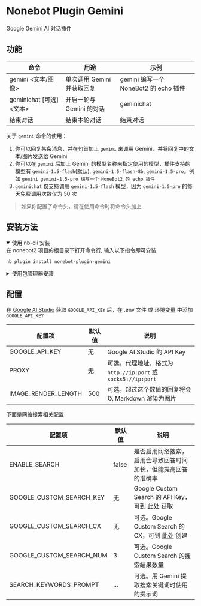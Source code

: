 # Nonebot Plugin Gemini
Google Gemini AI 对话插件

## 功能
| 命令 | 用途 | 示例 |
| --- | --- | --- |
| gemini <文本/图像> | 单次调用 Gemini 并获取回复 | gemini 编写一个 NoneBot2 的 echo 插件 |
| geminichat [可选]<文本> | 开启一轮与 Gemini 的对话 | geminichat |
| 结束对话 | 结束本轮对话 | 结束对话 |

关于 `gemini` 命令的使用：
1. 你可以回复某条消息，并在句首加上 `gemini` 来调用 Gemini，并将回复中的文本/图片发送给 Gemini
2. 你可以在 `gemini` 后加上 Gemini 的模型名称来指定使用的模型，插件支持的模型有 `gemini-1.5-flash`(默认), `gemini-1.5-flash-8b`, `gemini-1.5-pro`。例如 `gemini gemini-1.5-pro 编写一个 NoneBot2 的 echo 插件`
3. `geminichat` 仅支持调用 `gemini-1.5-flash` 模型，因为 `gemini-1.5-pro` 的每天免费调用次数仅为 50 次

> 如果你配置了命令头，请在使用命令时将命令头加上

## 安装方法
<details open>
<summary>使用 nb-cli 安装</summary>
在 nonebot2 项目的根目录下打开命令行, 输入以下指令即可安装

    nb plugin install nonebot-plugin-gemini

</details>

<details>
<summary>使用包管理器安装</summary>
在 nonebot2 项目的插件目录下, 打开命令行, 根据你使用的包管理器, 输入相应的安装命令

<details>
<summary>pip</summary>

    pip install nonebot-plugin-gemini
</details>
<details>
<summary>pdm</summary>

    pdm add nonebot-plugin-gemini
</details>
<details>
<summary>poetry</summary>

    poetry add nonebot-plugin-gemini
</details>
<details>
<summary>conda</summary>

    conda install nonebot-plugin-gemini
</details>

打开 nonebot2 项目根目录下的 `pyproject.toml` 文件, 在 `[tool.nonebot]` 部分追加写入

    plugins = ["nonebot_plugin_gemini"]

</details>


## 配置
在 [Google AI Studio](https://makersuite.google.com/app/apikey) 获取 `GOOGLE_API_KEY` 后，在 .env 文件 或 环境变量 中添加 `GOOGLE_API_KEY`

| 配置项 | 默认值 | 说明 |
| --- | --- | --- |
| GOOGLE_API_KEY | 无 | Google AI Studio 的 API Key |
| PROXY | 无 | 可选。代理地址，格式为 `http://ip:port` 或 `socks5://ip:port` |
| IMAGE_RENDER_LENGTH | 500 | 可选。超过这个数值的回复将会以 Markdown 渲染为图片 |

下面是网络搜索相关配置

| 配置项 | 默认值 | 说明 |
| --- | --- | --- |
| ENABLE_SEARCH | false | 是否启用网络搜索，启用会导致回答时间加长，但能提高回答的准确率 |
| GOOGLE_CUSTOM_SEARCH_KEY | 无 | Google Custom Search 的 API Key，可到 [此处](https://developers.google.com/custom-search/v1/overview?hl=zh-cn) 获取 |
| GOOGLE_CUSTOM_SEARCH_CX | 无 | 可选。Google Custom Search 的 CX，可到 [此处](https://cse.google.com/cse/create/new) 创建 |
| GOOGLE_CUSTOM_SEARCH_NUM | 3 | 可选。Google Custom Search 的搜索结果数量 |
| SEARCH_KEYWORDS_PROMPT | ... | 可选。用 Gemini 提取搜索关键词时使用的提示词 |
